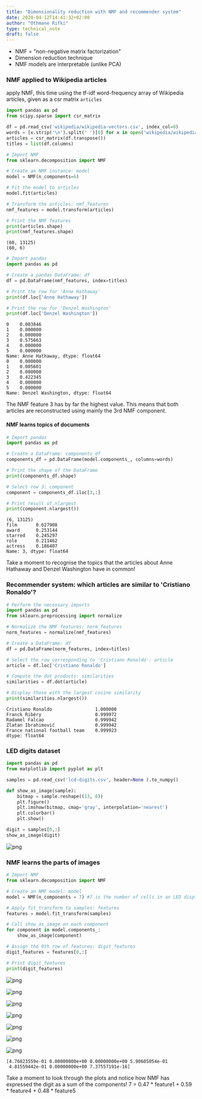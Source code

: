 ```yaml
---
title: "Dimensionality reduction with NMF and recommender system"
date: 2020-04-12T14:41:32+02:00
author: "Othmane Rifki"
type: technical_note
draft: false
---
```

- NMF = "non-negative matrix factorization"   
- Dimension reduction technique
- NMF models are interpretable (unlike PCA)

### NMF applied to Wikipedia articles
apply NMF, this time using the tf-idf word-frequency array of Wikipedia articles, given as a csr matrix `articles`


```python
import pandas as pd
from scipy.sparse import csr_matrix

df = pd.read_csv('wikipedia/wikipedia-vectors.csv', index_col=0)
words = [x.strip('\n').split(' ')[0] for x in open('wikipedia/wikipedia-vocabulary-utf8.txt').readlines()]
articles = csr_matrix(df.transpose())
titles = list(df.columns)
```


```python
# Import NMF
from sklearn.decomposition import NMF

# Create an NMF instance: model
model = NMF(n_components=6)

# Fit the model to articles
model.fit(articles)

# Transform the articles: nmf_features
nmf_features = model.transform(articles)

# Print the NMF features
print(articles.shape)
print(nmf_features.shape)
```

    (60, 13125)
    (60, 6)



```python
# Import pandas
import pandas as pd

# Create a pandas DataFrame: df
df = pd.DataFrame(nmf_features, index=titles)

# Print the row for 'Anne Hathaway'
print(df.loc['Anne Hathaway'])

# Print the row for 'Denzel Washington'
print(df.loc['Denzel Washington'])

```

    0    0.003846
    1    0.000000
    2    0.000000
    3    0.575663
    4    0.000000
    5    0.000000
    Name: Anne Hathaway, dtype: float64
    0    0.000000
    1    0.005601
    2    0.000000
    3    0.422345
    4    0.000000
    5    0.000000
    Name: Denzel Washington, dtype: float64


The NMF feature 3 has by far the highest value. This means that both articles are reconstructed using mainly the 3rd NMF component. 

#### NMF learns topics of documents


```python
# Import pandas
import pandas as pd

# Create a DataFrame: components_df
components_df = pd.DataFrame(model.components_, columns=words)

# Print the shape of the DataFrame
print(components_df.shape)

# Select row 3: component
component = components_df.iloc[3,:]

# Print result of nlargest
print(component.nlargest())

```

    (6, 13125)
    film       0.627908
    award      0.253144
    starred    0.245297
    role       0.211462
    actress    0.186407
    Name: 3, dtype: float64


Take a moment to recognise the topics that the articles about Anne Hathaway and Denzel Washington have in common!

### Recommender system: which articles are similar to 'Cristiano Ronaldo'?


```python
# Perform the necessary imports
import pandas as pd
from sklearn.preprocessing import normalize

# Normalize the NMF features: norm_features
norm_features = normalize(nmf_features)

# Create a DataFrame: df
df = pd.DataFrame(norm_features, index=titles)

# Select the row corresponding to 'Cristiano Ronaldo': article
article = df.loc['Cristiano Ronaldo']

# Compute the dot products: similarities
similarities = df.dot(article)

# Display those with the largest cosine similarity
print(similarities.nlargest())
```

    Cristiano Ronaldo                1.000000
    Franck Ribéry                    0.999972
    Radamel Falcao                   0.999942
    Zlatan Ibrahimović               0.999942
    France national football team    0.999923
    dtype: float64


### LED digits dataset


```python
import pandas as pd
from matplotlib import pyplot as plt

samples = pd.read_csv('lcd-digits.csv', header=None ).to_numpy()

def show_as_image(sample):
    bitmap = sample.reshape((13, 8))
    plt.figure()
    plt.imshow(bitmap, cmap='gray', interpolation='nearest')
    plt.colorbar()
    plt.show()
```


```python
digit = samples[0,:]
show_as_image(digit)
```


![png](nmf_14_0.png)


### NMF learns the parts of images


```python
# Import NMF
from sklearn.decomposition import NMF

# Create an NMF model: model
model = NMF(n_components = 7) #7 is the number of cells in an LED display

# Apply fit_transform to samples: features
features = model.fit_transform(samples)

# Call show_as_image on each component
for component in model.components_:
    show_as_image(component)

# Assign the 0th row of features: digit_features
digit_features = features[0,:]

# Print digit_features
print(digit_features)
```


![png](nmf_16_0.png)



![png](nmf_16_1.png)



![png](nmf_16_2.png)



![png](nmf_16_3.png)



![png](nmf_16_4.png)



![png](nmf_16_5.png)



![png](nmf_16_6.png)


    [4.76823559e-01 0.00000000e+00 0.00000000e+00 5.90605054e-01
     4.81559442e-01 0.00000000e+00 7.37557191e-16]


Take a moment to look through the plots and notice how NMF has expressed the digit as a sum of the components!
7 = 0.47 * feature1 + 0.59 * feature4 + 0.48 * feature5


```python

```
